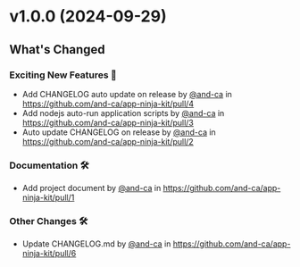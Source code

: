 # **v1.0.0** (2024-09-29)

## What's Changed

### Exciting New Features 🎉

- Add CHANGELOG auto update on release by [@and-ca](https://github.com/and-ca) in https://github.com/and-ca/app-ninja-kit/pull/4
- Add nodejs auto-run application scripts by [@and-ca](https://github.com/and-ca) in https://github.com/and-ca/app-ninja-kit/pull/3
- Auto update CHANGELOG on release by [@and-ca](https://github.com/and-ca) in https://github.com/and-ca/app-ninja-kit/pull/2

### Documentation 🛠

- Add project document by [@and-ca](https://github.com/and-ca) in https://github.com/and-ca/app-ninja-kit/pull/1

### Other Changes 🛠

- Update CHANGELOG.md by [@and-ca](https://github.com/and-ca) in https://github.com/and-ca/app-ninja-kit/pull/6
